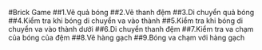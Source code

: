 #Brick Game
##1.Vẽ quả bóng
##2.Vẽ thanh đệm
##3.Di chuyển quả bóng
##4.Kiểm tra khi bóng di chuyển va vào thành
##5.Kiểm tra khi bóng di chuyển va vào thành dưới
##6.Di chuyển thanh đệm
##7.Kiểm tra va chạm của bóng của đệm
##8.Vẽ hàng gạch
##9.Bóng va chạm với hàng gạch
